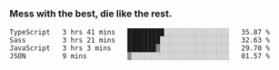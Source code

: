 ### Mess with the best, die like the rest.


<!--START_SECTION:waka-->
```text
TypeScript   3 hrs 41 mins   █████████░░░░░░░░░░░░░░░░   35.87 % 
Sass         3 hrs 21 mins   ████████░░░░░░░░░░░░░░░░░   32.63 % 
JavaScript   3 hrs 3 mins    ███████▒░░░░░░░░░░░░░░░░░   29.70 % 
JSON         9 mins          ▒░░░░░░░░░░░░░░░░░░░░░░░░   01.57 % 
```
<!--END_SECTION:waka-->
